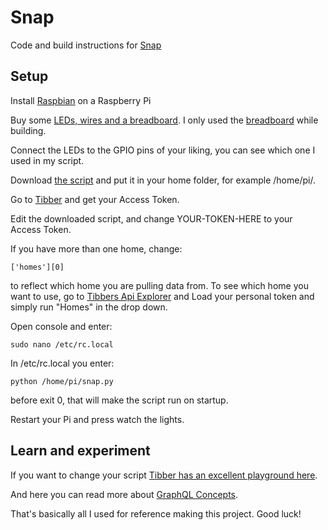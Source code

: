 # Snap
Code and build instructions for [Snap](https://www.instagram.com/p/CVXhBlCs5un/)

## Setup
Install [Raspbian](https://www.raspberrypi.org/downloads/raspbian/) on a Raspberry Pi

Buy some [LEDs, wires and a breadboard](https://www.instagram.com/p/CU1-_8KsBTz/). I only used the [breadboard](https://www.instagram.com/p/CU7GH0gMow4/) while building.

Connect the LEDs to the GPIO pins of your liking, you can see which one I used in my script.

Download [the script](snap.py) and put it in your home folder, for example /home/pi/.

Go to [Tibber](https://developer.tibber.com/settings/accesstoken) and get your Access Token.

Edit the downloaded script, and change YOUR-TOKEN-HERE to your Access Token.

If you have more than one home, change:
```
['homes'][0]
```
to reflect which home you are pulling data from. To see which home you want to use, go to [Tibbers Api Explorer](https://developer.tibber.com/explorer) and Load your personal token and simply run "Homes" in the drop down.

Open console and enter:
```
sudo nano /etc/rc.local
```
In /etc/rc.local you enter:
```
python /home/pi/snap.py
```
before exit 0, that will make the script run on startup.

Restart your Pi and press watch the lights.

## Learn and experiment

If you want to change your script [Tibber has an excellent playground here](https://developer.tibber.com/explorer).

And here you can read more about [GraphQL Concepts](https://developer.tibber.com/docs/guides/graphql-concepts).

That's basically all I used for reference making this project. Good luck!